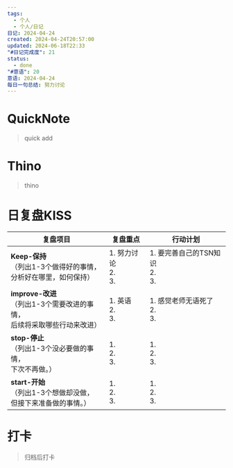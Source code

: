 ```yaml
---
tags:
  - 个人
  - 个人/日记
日记: 2024-04-24
created: 2024-04-24T20:57:00
updated: 2024-06-18T22:33
"#日记完成度": 21
status:
  - done
"#意语": 20
意语: 2024-04-24
每日一句总结: 努力讨论
---
```

# QuickNote
> quick add

# Thino
> thino

# 日复盘KISS
| **复盘项目**                                             | **复盘重点**               | **行动计划**                     |
| ---------------------------------------------------- | ---------------------- | ---------------------------- |
| **Keep-保持**<br>（列出1-3个做得好的事情，<br>   分析好在哪里，如何保持）     | 1. 努力讨论  <br>2. <br>3. | 1.  要完善自己的TSN知识<br>2. <br>3. |
| **improve-改进**<br>（列出1-3个需要改进的事情，<br>  后续将采取哪些行动来改进） | 1.  英语<br>2. <br>3.    | 1.  感觉老师无语死了<br>2. <br>3.    |
| **stop-停止**<br>（列出1-3个没必要做的事情，<br>下次不再做。）            | 1.  <br>2. <br>3.      | 1.  <br>2. <br>3.            |
| **start-开始**<br>（列出1-3个想做却没做，<br>但接下来准备做的事情。）        | 1.  <br>2. <br>3.      | 1.  <br>2. <br>3.            |



# 打卡
> 归档后打卡


